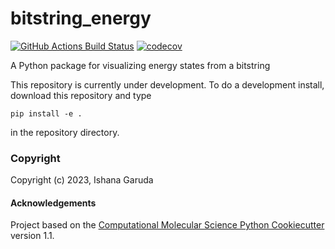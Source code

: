 bitstring_energy
==============================
[//]: # (Badges)
[![GitHub Actions Build Status](https://github.com/REPLACE_WITH_OWNER_ACCOUNT/bitstring_energy/workflows/CI/badge.svg)](https://github.com/REPLACE_WITH_OWNER_ACCOUNT/bitstring_energy/actions?query=workflow%3ACI)
[![codecov](https://codecov.io/gh/REPLACE_WITH_OWNER_ACCOUNT/bitstring_energy/branch/main/graph/badge.svg)](https://codecov.io/gh/REPLACE_WITH_OWNER_ACCOUNT/bitstring_energy/branch/main)


A Python package for visualizing energy states from a bitstring

This repository is currently under development. To do a development install, download this repository and type

`pip install -e .`

in the repository directory.

### Copyright

Copyright (c) 2023, Ishana Garuda


#### Acknowledgements
 
Project based on the 
[Computational Molecular Science Python Cookiecutter](https://github.com/molssi/cookiecutter-cms) version 1.1.
